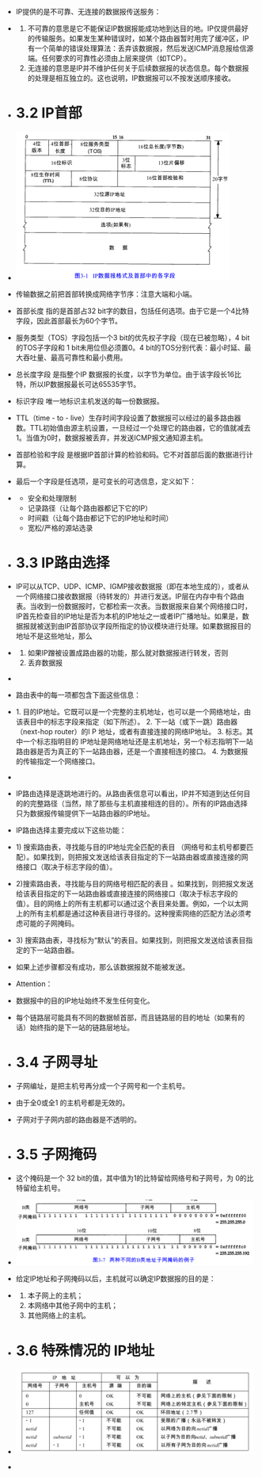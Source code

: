 - IP提供的是不可靠、无连接的数据报传送服务：

- 1. 不可靠的意思是它不能保证IP数据报能成功地到达目的地。IP仅提供最好的传输服务。如果发生某种错误时，如某个路由器暂时用完了缓冲区，IP有一个简单的错误处理算法：丢弃该数据报，然后发送ICMP消息报给信源端。任何要求的可靠性必须由上层来提供（如TCP）。
  2. 无连接的意思是IP并不维护任何关于后续数据报的状态信息。每个数据报的处理是相互独立的。这也说明，IP数据报可以不按发送顺序接收。

- # 3.2 IP首部

- ![graphic](img/chap3/img0.png)

- 传输数据之前把首部转换成网络字节序：注意大端和小端。

- 首部长度 指的是首部占32 bit字的数目，包括任何选项。由于它是一个4比特字段，因此首部最长为60个字节。

- 服务类型（TOS）字段包括一个3 bit的优先权子字段（现在已被忽略），4 bit的TOS子字段和 1 bit未用位但必须置0。4 bit的TOS分别代表：最小时延、最大吞吐量、最高可靠性和最小费用。

- 总长度字段 是指整个IP 数据报的长度，以字节为单位。由于该字段长16比特，所以IP数据报最长可达65535字节。

- 标识字段 唯一地标识主机发送的每一份数据报。

- TTL（time - to - live）生存时间字段设置了数据报可以经过的最多路由器数。TTL初始值由源主机设置，一旦经过一个处理它的路由器，它的值就减去1。当值为0时，数据报被丢弃，并发送ICMP报文通知源主机。

- 首部检验和字段 是根据IP首部计算的检验和码。它不对首部后面的数据进行计算。

- 最后一个字段是任选项，是可变长的可选信息，定义如下：

- - 安全和处理限制
  - 记录路径（让每个路由器都记下它的IP）
  - 时间戳（让每个路由都记下它的IP地址和时间）
  - 宽松/严格的源站选录

- # 3.3 IP路由选择

- IP可以从TCP、UDP、ICMP、IGMP接收数据报（即在本地生成的），或者从一个网络接口接收数据报（待转发的）并进行发送。IP层在内存中有个路由表。当收到一份数据报时，它都检索一次表。当数据报来自某个网络接口时，IP首先检查目的IP地址是否为本机的IP地址之一或者IP广播地址。如果是，数据报就被送到由IP首部协议字段所指定的协议模块进行处理。如果数据报目的地址不是这些地址，那么

- 1. 如果IP蹭被设置成路由器的功能，那么就对数据报进行转发，否则
  2. 丢弃数据报

-  

- 路由表中的每一项都包含下面这些信息：

- 1. 目的IP地址。它既可以是一个完整的主机地址，也可以是一个网络地址，由该表目中的标志字段来指定（如下所述）。
  2. 下一站（或下一跳）路由器（next-hop router）的I P 地址，或者有直接连接的网络IP地址。
  3. 标志。其中一个标志指明目的 IP地址是网络地址还是主机地址，另一个标志指明下一站路由器是否为真正的下一站路由器，还是一个直接相连的接口。
  4. 为数据报的传输指定一个网络接口。

- ​

- IP路由选择是逐跳地进行的。从路由表信息可以看出，IP并不知道到达任何目的的完整路径（当然，除了那些与主机直接相连的目的）。所有的IP路由选择只为数据报传输提供下一站路由器的IP地址。 

- IP路由选择主要完成以下这些功能：

- 1) 搜索路由表，寻找能与目的IP地址完全匹配的表目 （网络号和主机号都要匹配）。如果找到，则把报文发送给该表目指定的下一站路由器或直接连接的网络接口（取决于标志字段的值）。

- 2)搜索路由表，寻找能与目的网络号相匹配的表目 。如果找到，则把报文发送给该表目指定的下一站路由器或直接连接的网络接口（取决于标志字段的值）。目的网络上的所有主机都可以通过这个表目来处置。例如，一个以太网上的所有主机都是通过这种表目进行寻径的。这种搜索网络的匹配方法必须考虑可能的子网掩码。

- 3) 搜索路由表，寻找标为“默认”的表目。如果找到，则把报文发送给该表目指定的下一站路由器。

- 如果上述步骤都没有成功，那么该数据报就不能被发送。

- Attention：

- 数据报中的目的IP地址始终不发生任何变化。

- 每个链路层可能具有不同的数据帧首部，而且链路层的目的地址（如果有的话）始终指的是下一站的链路层地址。

- # 3.4 子网寻址

- 子网编址，是把主机号再分成一个子网号和一个主机号。

- 由于全0或全1 的主机号都是无效的。

- 子网对于子网内部的路由器是不透明的。

- # 3.5 子网掩码

- 这个掩码是一个 32 bit的值，其中值为1的比特留给网络号和子网号，为 0的比特留给主机号。

- ![graphic](img/chap3/img1.png)

- 给定IP地址和子网掩码以后，主机就可以确定IP数据报的目的是：

- 1. 本子网上的主机； 
  2. 本网络中其他子网中的主机； 
  3. 其他网络上的主机。

- # 3.6 特殊情况的 IP地址

- ![graphic](img/chap3/img2.png)

-  